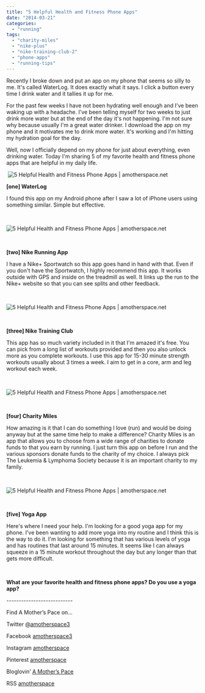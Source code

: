 ```yaml
---
title: "5 Helpful Health and Fitness Phone Apps"
date: "2014-03-21"
categories: 
  - "running"
tags: 
  - "charity-miles"
  - "nike-plus"
  - "nike-training-club-2"
  - "phone-apps"
  - "running-tips"
---
```


Recently I broke down and put an app on my phone that seems so silly to me. It's called WaterLog. It does exactly what it says. I click a button every time I drink water and it tallies it up for me.

For the past few weeks I have not been hydrating well enough and I've been waking up with a headache. I've been telling myself for two weeks to just drink more water but at the end of the day it's not happening. I'm not sure why because usually I'm a great water drinker. I download the app on my phone and it motivates me to drink more water. It's working and I'm hitting my hydration goal for the day.

Well, now I officially depend on my phone for just about everything, even drinking water. Today I'm sharing 5 of my favorite health and fitness phone apps that are helpful in my daily life.

 ![5 Helpful Health and Fitness Phone Apps |  amotherspace.net](images/HealthFitnessApps.jpg "5 Helpful Health and Fitness Phone Apps |  amotherspace.net")

 

**\[one\] WaterLog**

I found this app on my Android phone after I saw a lot of iPhone users using something similar. Simple but effective.

 

![5 Helpful Health and Fitness Phone Apps |  amotherspace.net](images/Screenshot_2014-03-12-14-33-54.png "5 Helpful Health and Fitness Phone Apps |  amotherspace.net")

 

**\[two\] Nike Running App**

I have a Nike+ Sportwatch so this app goes hand in hand with that. Even if you don't have the Sportwatch, I highly recommend this app. It works outside with GPS and inside on the treadmill as well. It links up the run to the Nike+ website so that you can see splits and other feedback.

 

![5 Helpful Health and Fitness Phone Apps |  amotherspace.net](images/Screenshot_2014-03-20-14-14-08.png "5 Helpful Health and Fitness Phone Apps |  amotherspace.net")

 

**\[three\] Nike Training Club**

This app has so much variety included in it that I'm amazed it's free. You can pick from a long list of workouts provided and then you also unlock more as you complete workouts. I use this app for 15-30 minute strength workouts usually about 3 times a week. I aim to get in a core, arm and leg workout each week.

 

![5 Helpful Health and Fitness Phone Apps |  amotherspace.net](images/NTC.jpg "5 Helpful Health and Fitness Phone Apps |  amotherspace.net")

 

**\[four\] Charity Miles**

How amazing is it that I can do something I love (run) and would be doing anyway but at the same time help to make a difference? Charity Miles is an app that allows you to choose from a wide range of charities to donate funds to that you earn by running. I just turn this app on before I run and the various sponsors donate funds to the charity of my choice. I always pick The Leukemia & Lymphoma Society because it is an important charity to my family.

 

![5 Helpful Health and Fitness Phone Apps |  amotherspace.net](images/charitymiles.jpg "5 Helpful Health and Fitness Phone Apps |  amotherspace.net")

 

**\[five\] Yoga App**

Here's where I need your help. I'm looking for a good yoga app for my phone. I've been wanting to add more yoga into my routine and I think this is the way to do it. I'm looking for something that has various levels of yoga and has routines that last around 15 minutes. It seems like I can always squeeze in a 15 minute workout throughout the day but any longer than that gets more difficult.

 

**What are your favorite health and fitness phone apps? Do you use a yoga app?**

\---------------------------

Find A Mother’s Pace on…

Twitter [@amotherspace3](https://twitter.com/amotherspace3)

Facebook [amotherspace3](http://facebook.com/amotherspace3)

Instagram [amotherspace](http://instagram.com/amotherspace)

Pinterest [amotherspace](http://pinterest.com/amotherspace/)

Bloglovin’ [A Mother’s Pace](http://www.bloglovin.com/en/blog/6680087)

RSS [amotherspace](http://feeds.feedburner.com/amotherspace)
